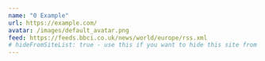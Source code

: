 ```yaml
---
name: "0 Example"
url: https://example.com/
avatar: /images/default_avatar.png
feed: https://feeds.bbci.co.uk/news/world/europe/rss.xml
# hideFromSiteList: true - use this if you want to hide this site from the list of sites on this page: https://eleventy-m10y.lkmt.us/sites/
---
```

